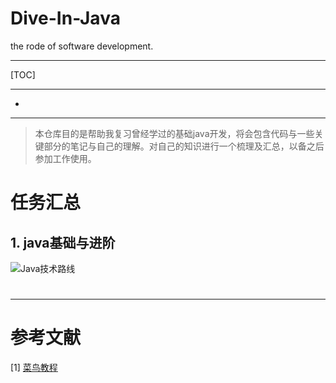 # Dive-In-Java
the rode of software development.

---

[TOC]

---

* 

---

> ​		本仓库目的是帮助我复习曾经学过的基础java开发，将会包含代码与一些关键部分的笔记与自己的理解。对自己的知识进行一个梳理及汇总，以备之后参加工作使用。





# 任务汇总

## 1. java基础与进阶



![Java技术路线](https://cdn.jsdelivr.net/gh/lizhangjie316/img/2020/20200725081514.jpg)

#  





---

# 参考文献

[1] [菜鸟教程](https://www.runoob.com/java/java-tutorial.html)

